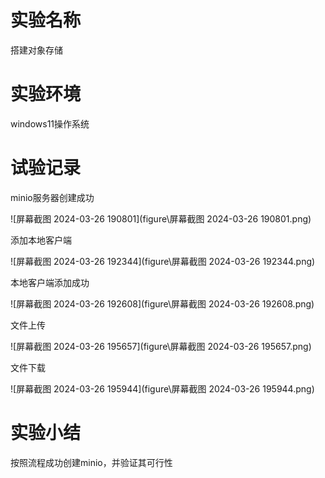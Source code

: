 # 实验名称

搭建对象存储



# 实验环境

windows11操作系统



# 试验记录

minio服务器创建成功

![屏幕截图 2024-03-26 190801](figure\屏幕截图 2024-03-26 190801.png)

添加本地客户端

![屏幕截图 2024-03-26 192344](figure\屏幕截图 2024-03-26 192344.png)

本地客户端添加成功

![屏幕截图 2024-03-26 192608](figure\屏幕截图 2024-03-26 192608.png)

文件上传

![屏幕截图 2024-03-26 195657](figure\屏幕截图 2024-03-26 195657.png)

文件下载

![屏幕截图 2024-03-26 195944](figure\屏幕截图 2024-03-26 195944.png)



# 实验小结

按照流程成功创建minio，并验证其可行性


